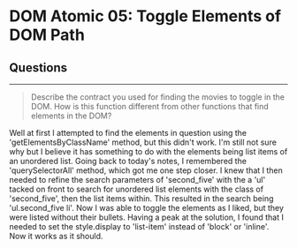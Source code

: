# DOM Atomic 05: Toggle Elements of DOM Path

## Questions

---

> Describe the contract you used for finding the movies to toggle in the DOM. How is this function different from other functions that find elements in the DOM?

Well at first I attempted to find the elements in question using the 'getElementsByClassName' method, but this didn't work. I'm still not sure why but I believe it has something to do with the elements being list items of an unordered list. Going back to today's notes, I remembered the 'querySelectorAll' method, which got me one step closer. I knew that I then needed to refine the search parameters of 'second_five' with the a 'ul' tacked on front to search for unordered list elements with the class of 'second_five', then the list items within. This resulted in the search being 'ul.second_five li'. Now I was able to toggle the elements as I liked, but they were listed without their bullets. Having a peak at the solution, I found that I needed to set the style.display to 'list-item' instead of 'block' or 'inline'. Now it works as it should.